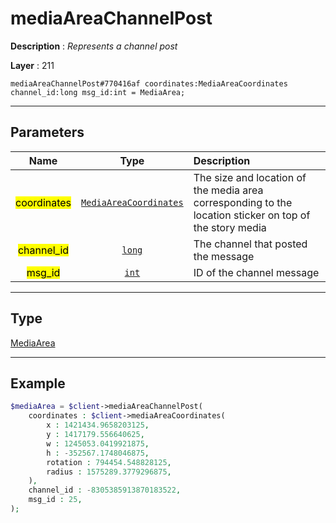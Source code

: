 # mediaAreaChannelPost

**Description** : *Represents a channel post*

**Layer** : 211

```tl
mediaAreaChannelPost#770416af coordinates:MediaAreaCoordinates channel_id:long msg_id:int = MediaArea;
```

---

## Parameters

| Name | Type | Description |
| :---: | :---: | :--- |
| <mark>coordinates</mark> | [`MediaAreaCoordinates`](type/MediaAreaCoordinates) | The size and location of the media area corresponding to the location sticker on top of the story media |
| <mark>channel_id</mark> | [`long`](type/long) | The channel that posted the message |
| <mark>msg_id</mark> | [`int`](type/int) | ID of the channel message |

---

## Type

[MediaArea](type/MediaArea)

---

## Example

```php
$mediaArea = $client->mediaAreaChannelPost(
	coordinates : $client->mediaAreaCoordinates(
		x : 1421434.9658203125,
		y : 1417179.556640625,
		w : 1245053.0419921875,
		h : -352567.1748046875,
		rotation : 794454.548828125,
		radius : 1575289.3779296875,
	),
	channel_id : -8305385913870183522,
	msg_id : 25,
);
```